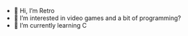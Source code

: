 - 👋 Hi, I’m Retro
- 👀 I’m interested in video games and a bit of programming?
- 🌱 I’m currently learning C
 

<!---
bizzareblasphemy/bizzareblasphemy is a ✨ special ✨ repository because its `README.md` (this file) appears on your GitHub profile.
You can click the Preview link to take a look at your changes.
--->
